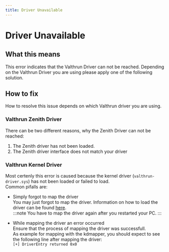 ```yaml
---
title: Driver Unavailable
---
```


# Driver Unavailable

## What this means

This error indicates that the Valthrun Driver can not be reached.
Depending on the Valthrun Driver you are using please apply one of the following solution.

## How to fix

How to resolve this issue depends on which Valthrun driver you are using.

### Valthrun Zenith Driver

There can be two different reasons, why the Zenith Driver can not be reached:

1. The Zenith driver has not been loaded.
2. The Zenith driver interface does not match your driver

### Valthrun Kernel Driver

Most certenly this error is caused because the kernel driver (`valthrun-driver.sys`) has not been loaded or failed to load.  
Common pifalls are:

- Simply forgot to map the driver  
  You may just forgot to map the driver. Information on how to load the driver can be found [here](../../../getting-started/driver).  
  :::note
  You have to map the driver again after you restarted your PC.
  :::

- While mapping the driver an error occurred  
  Ensure that the process of mapping the driver was successfull.  
  As example for mapping with the kdmapper, you should expect to see the following line after mapping the driver:  
  `[+] DriverEntry returned 0x0`

